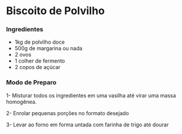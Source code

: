 # Biscoito de Polvilho

### Ingredientes

* 1kg de polvilho doce
* 500g de margarina ou nada
* 2 ovos
* 1 colher de fermento
* 2 copos de açúcar



### Modo de Preparo

1- Misturar todos os ingredientes em uma vasilha até virar uma massa homogênea.

2- Enrolar pequenas porções no formato desejado

3- Levar ao forno em forma untada com farinha de trigo até dourar



